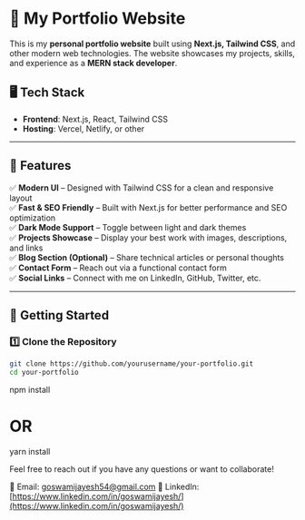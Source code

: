 # 🚀 My Portfolio Website

This is my **personal portfolio website** built using **Next.js, Tailwind CSS**, and other modern web technologies. The website showcases my projects, skills, and experience as a **MERN stack developer**.

## 🖥️ Tech Stack

- **Frontend**: Next.js, React, Tailwind CSS
- **Hosting**: Vercel, Netlify, or other

---

## 📌 Features

✅ **Modern UI** – Designed with Tailwind CSS for a clean and responsive layout  
✅ **Fast & SEO Friendly** – Built with Next.js for better performance and SEO optimization  
✅ **Dark Mode Support** – Toggle between light and dark themes  
✅ **Projects Showcase** – Display your best work with images, descriptions, and links  
✅ **Blog Section (Optional)** – Share technical articles or personal thoughts  
✅ **Contact Form** – Reach out via a functional contact form  
✅ **Social Links** – Connect with me on LinkedIn, GitHub, Twitter, etc.

---

## 🚀 Getting Started

### 1️⃣ Clone the Repository

```bash
git clone https://github.com/yourusername/your-portfolio.git
cd your-portfolio
```

npm install

# OR

yarn install

Feel free to reach out if you have any questions or want to collaborate!

📧 Email: goswamijayesh54@gmail.com
💼 LinkedIn: [https://www.linkedin.com/in/goswamijayesh/](https://www.linkedin.com/in/goswamijayesh/)
